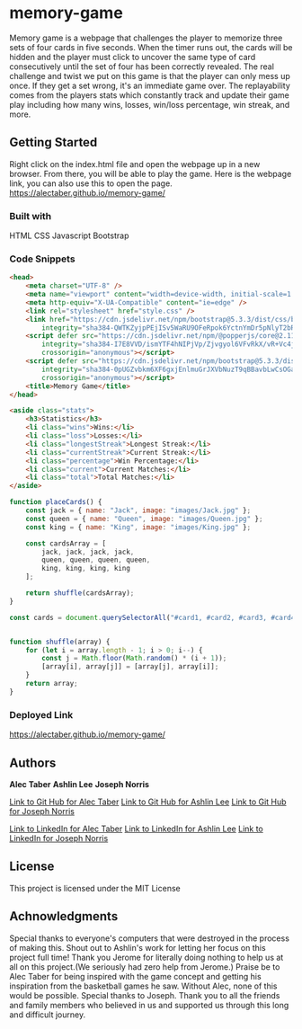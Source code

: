 # memory-game

Memory game is a webpage that challenges the player to memorize three sets of four cards in five seconds.  When the timer runs out, the cards will be hidden and the player must click to uncover the same type of card consecutively until the set of four has been correctly revealed.  The real challenge and twist we put on this game is that the player can only mess up once.  If they get a set wrong, it's an immediate game over.  The replayability comes from the players stats which constantly track and update their game play including how many wins, losses, win/loss percentage, win streak, and more.


## Getting Started

Right click on the index.html file and open the webpage up in a new browser.
From there, you will be able to play the game.
Here is the webpage link, you can also use this to open the page.  https://alectaber.github.io/memory-game/ 


### Built with

HTML
CSS
Javascript
Bootstrap

### Code Snippets

```html 
<head>
    <meta charset="UTF-8" />
    <meta name="viewport" content="width=device-width, initial-scale=1.0" />
    <meta http-equiv="X-UA-Compatible" content="ie=edge" />
    <link rel="stylesheet" href="style.css" />
    <link href="https://cdn.jsdelivr.net/npm/bootstrap@5.3.3/dist/css/bootstrap.min.css" rel="stylesheet"
        integrity="sha384-QWTKZyjpPEjISv5WaRU9OFeRpok6YctnYmDr5pNlyT2bRjXh0JMhjY6hW+ALEwIH" crossorigin="anonymous">
    <script defer src="https://cdn.jsdelivr.net/npm/@popperjs/core@2.11.8/dist/umd/popper.min.js"
        integrity="sha384-I7E8VVD/ismYTF4hNIPjVp/Zjvgyol6VFvRkX/vR+Vc4jQkC+hVqc2pM8ODewa9r"
        crossorigin="anonymous"></script>
    <script defer src="https://cdn.jsdelivr.net/npm/bootstrap@5.3.3/dist/js/bootstrap.min.js"
        integrity="sha384-0pUGZvbkm6XF6gxjEnlmuGrJXVbNuzT9qBBavbLwCsOGabYfZo0T0to5eqruptLy"
        crossorigin="anonymous"></script>
    <title>Memory Game</title>
</head>
```

```html
<aside class="stats">
    <h3>Statistics</h3>
    <li class="wins">Wins:</li>
    <li class="loss">Losses:</li>
    <li class="longestStreak">Longest Streak:</li>
    <li class="currentStreak">Current Streak:</li>
    <li class="percentage">Win Percentage:</li>
    <li class="current">Current Matches:</li>
    <li class="total">Total Matches:</li>
</aside>
```

```Javascript
function placeCards() {
    const jack = { name: "Jack", image: "images/Jack.jpg" };
    const queen = { name: "Queen", image: "images/Queen.jpg" };
    const king = { name: "King", image: "images/King.jpg" };

    const cardsArray = [
        jack, jack, jack, jack, 
        queen, queen, queen, queen, 
        king, king, king, king 
    ];

    return shuffle(cardsArray);
}
```

```Javascript
const cards = document.querySelectorAll("#card1, #card2, #card3, #card4, #card5, #card6, #card7, #card8, #card9, #card10, #card11, #card12");


function shuffle(array) {
    for (let i = array.length - 1; i > 0; i--) {
        const j = Math.floor(Math.random() * (i + 1));
        [array[i], array[j]] = [array[j], array[i]];
    }
    return array;
}
```


### Deployed Link

https://alectaber.github.io/memory-game/ 


## Authors

**Alec Taber**
**Ashlin Lee**
**Joseph Norris**

[Link to Git Hub for Alec Taber](https://github.com/AlecTaber)
[Link to Git Hub for Ashlin Lee](https://github.com/ashlinlee98)
[Link to Git Hub for Joseph Norris](https://github.com/yoseph1618)

[Link to LinkedIn for Alec Taber](https://www.linkedin.com/in/alec-taber-11b963311)
[Link to LinkedIn for Ashlin Lee](https://www.linkedin.com/in/ashlinlee/)
[Link to LinkedIn for Joseph Norris](www.linkedin.com/in/joseph-norris-a9a491229)


## License

This project is licensed under the MIT License


## Achnowledgments

Special thanks to everyone's computers that were destroyed in the process of making this.
Shout out to Ashlin's work for letting her focus on this project full time!
Thank you Jerome for literally doing nothing to help us at all on this project.(We seriously had zero help from Jerome.)
Praise be to Alec Taber for being inspired with the game concept and getting his inspiration from the basketball games he saw.  Without Alec, none of this would be possible.
Special thanks to Joseph.
Thank you to all the friends and family members who believed in us and supported us through this long and difficult journey.